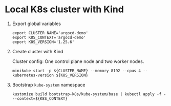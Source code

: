 # Local K8s cluster with Kind 

1. Export global variables

    ```
    export CLUSTER_NAME='argocd-demo'
    export K8S_CONTEXT='argocd-demo'
    export K8S_VERSION='1.25.6'
    ```

2. Create cluster with Kind

    Cluster config: One control plane node and two worker nodes.

    ```
    minikube start -p ${CLUSTER_NAME} --memory 8192 --cpus 4 --kubernetes-version ${K8S_VERSION}
    ```

3. Bootstrap `kube-system` namespace

    ```
    kustomize build bootstrap-k8s/kube-system/base | kubectl apply -f - --context=${K8S_CONTEXT}
    ```
